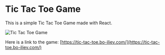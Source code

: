 # Tic Tac Toe Game

This is a simple Tic Tac Toe Game made with React.

![Tic Tac Toe Game](https://imgur.com/GEa8sSB.png)

Here is a link to the game: [https://tic-tac-toe.bo-iliev.com/](https://tic-tac-toe.bo-iliev.com/)


